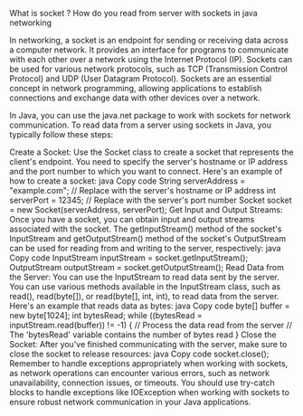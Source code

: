 What is socket ? How do you read from server with sockets in java networking

In networking, a socket is an endpoint for sending or receiving data across a computer network. It provides an interface for programs to communicate with each other over a network using the Internet Protocol (IP). Sockets can be used for various network protocols, such as TCP (Transmission Control Protocol) and UDP (User Datagram Protocol). Sockets are an essential concept in network programming, allowing applications to establish connections and exchange data with other devices over a network.

In Java, you can use the java.net package to work with sockets for network communication. To read data from a server using sockets in Java, you typically follow these steps:

Create a Socket: Use the Socket class to create a socket that represents the client's endpoint. You need to specify the server's hostname or IP address and the port number to which you want to connect. Here's an example of how to create a socket:
java
Copy code
String serverAddress = "example.com"; // Replace with the server's hostname or IP address
int serverPort = 12345; // Replace with the server's port number
Socket socket = new Socket(serverAddress, serverPort);
Get Input and Output Streams: Once you have a socket, you can obtain input and output streams associated with the socket. The getInputStream() method of the socket's InputStream and getOutputStream() method of the socket's OutputStream can be used for reading from and writing to the server, respectively:
java
Copy code
InputStream inputStream = socket.getInputStream();
OutputStream outputStream = socket.getOutputStream();
Read Data from the Server: You can use the InputStream to read data sent by the server. You can use various methods available in the InputStream class, such as read(), read(byte[]), or read(byte[], int, int), to read data from the server. Here's an example that reads data as bytes:
java
Copy code
byte[] buffer = new byte[1024];
int bytesRead;
while ((bytesRead = inputStream.read(buffer)) != -1) {
    // Process the data read from the server
    // The 'bytesRead' variable contains the number of bytes read
}
Close the Socket: After you've finished communicating with the server, make sure to close the socket to release resources:
java
Copy code
socket.close();
Remember to handle exceptions appropriately when working with sockets, as network operations can encounter various errors, such as network unavailability, connection issues, or timeouts. You should use try-catch blocks to handle exceptions like IOException when working with sockets to ensure robust network communication in your Java applications.